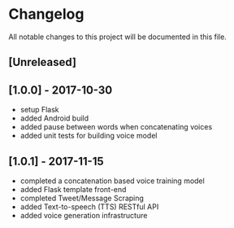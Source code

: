 # Changelog
All notable changes to this project will be documented in this file.

## [Unreleased]

## [1.0.0] - 2017-10-30
- setup Flask
- added Android build
- added pause between words when concatenating voices
- added unit tests for building voice model

## [1.0.1] - 2017-11-15
- completed a concatenation based voice training model
- added Flask template front-end
- completed Tweet/Message Scraping
- added Text-to-speech (TTS) RESTful API
- added voice generation infrastructure
